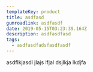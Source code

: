 ```yaml
---
templateKey: product
title: asdfasd
gumroadlink: asdfasdf
date: 2019-05-15T03:23:39.164Z
description: asdfasdfasd
tags:
  - asdfasdfadsfasdfasdf
---
```

asdflkjasdl jlajs lfjal dsjlkja lkdjfa

